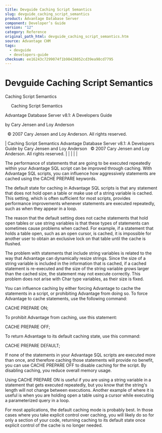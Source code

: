 ```yaml
---
title: Devguide Caching Script Semantics
slug: devguide_caching_script_semantics
product: Advantage Database Server
component: Developer’s Guide
version: "12"
category: Reference
original_path_html: devguide_caching_script_semantics.htm
source: Advantage CHM
tags:
  - devguide
  - developers-guide
checksum: ee16243c7299074f1b98428052cd39ea98cd7795
---
```


# Devguide Caching Script Semantics

Caching Script Semantics

     Caching Script Semantics

Advantage Database Server v8.1: A Developers Guide

by Cary Jensen and Loy Anderson

  © 2007 Cary Jensen and Loy Anderson. All rights reserved.

| Caching Script Semantics  Advantage Database Server v8.1: A Developers Guide  by Cary Jensen and Loy Anderson    © 2007 Cary Jensen and Loy Anderson. All rights reserved. |  |  |  |  |

The performance of statements that are going to be executed repeatedly within your Advantage SQL script can be improved through caching. With Advantage SQL scripts, you can influence how aggressively statements are cached using the CACHE PREPARE keywords.

The default state for caching in Advantage SQL scripts is that any statement that does not hold open a table or make use of a string variable is cached. This setting, which is often sufficient for most scripts, provides performance improvements whenever statements are executed repeatedly, such as when they appear in a loop.

The reason that the default setting does not cache statements that hold open tables or use string variables is that these types of statements can sometimes cause problems when cached. For example, if a statement that holds a table open, such as an open cursor, is cached, it is impossible for another user to obtain an exclusive lock on that table until the cache is flushed.

The problem with statements that include string variables is related to the way that Advantage can dynamically resize strings. Since the size of a string variable is included in the information that is cached, if a cached statement is re-executed and the size of the string variable grows larger than the cached size, the statement may not execute correctly. This problem does not arise with Char type variables, as their size is fixed.

You can influence caching by either forcing Advantage to cache the statements in a script, or prohibiting Advantage from doing so. To force Advantage to cache statements, use the following command:

CACHE PREPARE ON;

To prohibit Advantage from caching, use this statement:

CACHE PREPARE OFF;

To return Advantage to its default caching state, use this command:

CACHE PREPARE DEFAULT;

If none of the statements in your Advantage SQL scripts are executed more than once, and therefore caching those statements will provide no benefit, you can use CACHE PREPARE OFF to disable caching for the script. By disabling caching, you reduce overall memory usage.

Using CACHE PREPARE ON is useful if you are using a string variable in a statement that gets executed repeatedly, but you know that the string's length will not change between executions. Another example of where it is useful is when you are holding open a table using a cursor while executing a parameterized query in a loop.

For most applications, the default caching mode is probably best. In those cases where you take explicit control over caching, you will likely do so for only a section of your code, returning caching to its default state once explicit control of the cache is no longer needed.
